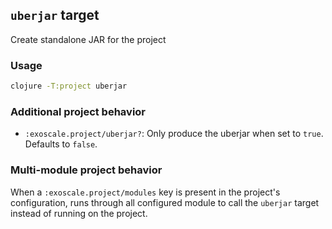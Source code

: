 ## `uberjar` target

Create standalone JAR for the project

### Usage

```bash
clojure -T:project uberjar
```

### Additional project behavior

- `:exoscale.project/uberjar?`: Only produce the uberjar when set to `true`. Defaults to `false`.

### Multi-module project behavior

When a `:exoscale.project/modules` key is present in the project's
configuration, runs through all configured module to call the
`uberjar` target instead of running on the project.

